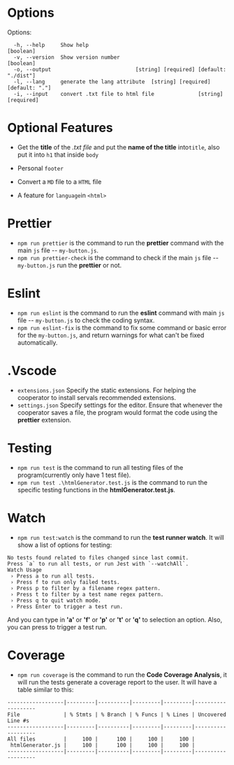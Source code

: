 # Options

Options:

``` 
  -h, --help     Show help                                             [boolean]
  -v, --version  Show version number                                   [boolean]
  -o, --output                           [string] [required] [default: "./dist"]
  -l, --lang     generate the lang attribute  [string] [required] [default: "."]
  -i, --input    convert .txt file to html file              [string] [required]
```

# Optional Features

 + Get the __title__ of the _.txt file_ and put the __name of the title__ into`title`, also put it into `h1` that inside `body`

 + Personal `footer`

 + Convert a `MD` file to a `HTML` file

 + A feature for `language`in `<html>`

# Prettier

+ `npm run prettier` is the command to run the __prettier__ command with the main `js` file -- `my-button.js`.
+ `npm run prettier-check` is the command to check if the main `js` file -- `my-button.js` run the __prettier__ or not.


# Eslint

+ `npm run eslint` is the command to run the __eslint__ command with main `js` file -- `my-button.js` to check the coding syntax.
+ `npm run eslint-fix` is the command to fix some command or basic error for the `my-button.js`, and return warnings for what can't be fixed automatically.

# .Vscode

+ `extensions.json` Specify the static extensions. For helping the cooperator to install servals recommended extensions.
+ `settings.json` Specify settings for the editor. Ensure that whenever the cooperator saves a file, the program would format the code using the __prettier__ extension.

# Testing

+ `npm run test` is the command to run all testing files of the program(currently only have 1 test file).
+ `npm run test .\htmlGenerator.test.js` is the command to run the specific testing functions in the __htmlGenerator.test.js__.

# Watch

+ `npm run test:watch` is the command to run the __test runner watch__. It will show a list of options for testing:
```
No tests found related to files changed since last commit.
Press `a` to run all tests, or run Jest with `--watchAll`.
Watch Usage
 › Press a to run all tests.
 › Press f to run only failed tests.
 › Press p to filter by a filename regex pattern.
 › Press t to filter by a test name regex pattern.
 › Press q to quit watch mode.
 › Press Enter to trigger a test run.
```
And you can type in __'a'__ or __'f'__ or __'p'__ or __'t'__ or __'q'__ to selection an option. Also, you can press __<Enter>__ to trigger a test run.

# Coverage

+ `npm run coverage` is the command to run the __Code Coverage Analysis__, it will run the tests generate a coverage report to the user.
It will have a table similar to this:
```
------------------|---------|----------|---------|---------|-------------------
File              | % Stmts | % Branch | % Funcs | % Lines | Uncovered Line #s 
------------------|---------|----------|---------|---------|-------------------
All files         |     100 |      100 |     100 |     100 |                   
 htmlGenerator.js |     100 |      100 |     100 |     100 |                   
------------------|---------|----------|---------|---------|-------------------
```